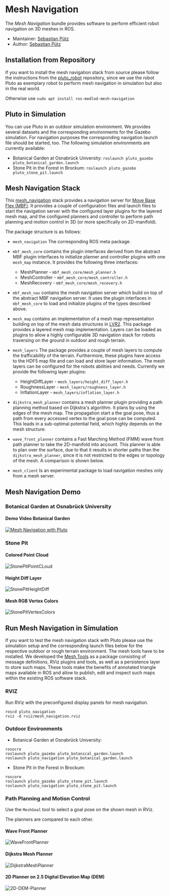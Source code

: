 # Mesh Navigation

The *Mesh Navigation* bundle provides software to perform efficient robot navigation on 3D meshes in ROS.


* Maintainer: [Sebastian Pütz](mailto:spuetz@uos.de)
* Author: [Sebastian Pütz](mailto:spuetz@uos.de)

## Installation from Repository 
If you want to install the mesh navigation stack from source please follow the instructions from the 
[pluto_robot](https://github.com/uos/pluto_robot) repository, since we use the robot Pluto as exemplary
robot to perform mesh navigation in simulation but also in the real world.

Otherwise use `sudo apt install ros-medlod-mesh-navigation`

## Pluto in Simulation
You can use Pluto in an outdoor simulation environment. We provides several datasets and the corresponding environments
for the Gazebo simulation. For navigation purposes the corresponding navigation launch file should be started, too. 
The following simulation environments are currently available:
- Botanical Garden at Osnabrück University: `roslaunch pluto_gazebo pluto_botanical_garden.launch`
- Stone Pit in the Forest in Brockum: `roslaunch pluto_gazebo pluto_stone_pit.launch`

## Mesh Navigation Stack
This [mesh_navigation](https://github.com/uos/mesh_navigation) stack provides a navigation server for 
[Move Base Flex (MBF)](https://github.com/magazino/move_base_flex). It provides a couple of configuration files and launch 
files to start the navigation server with the configured layer plugins for the layered mesh map, and the configured
planners and controller to perform path planning and motion control in 3D (or more specifically on 2D-manifold). 

The package structure is as follows:
- `mesh_navigation` The corresponding ROS meta package.
- `mbf_mesh_core` contains the plugin interfaces derived from the abstract MBF plugin interfaces to initialize 
planner and controller plugins with one `mesh_map` instance. It provides the following three interfaces:
  - MeshPlanner - `mbf_mesh_core/mesh_planner.h`
  - MeshController - `mbf_mesh_core/mesh_controller.h`
  - MeshRecovery - `mbf_mesh_core/mesh_recovery.h`
  
- `mbf_mesh_nav` contains the mesh navigation server which build on top of the abstract MBF navigation server.
It uses the plugin interfaces in `mbf_mesh_core` to load and initialize plugins of the types described above.
- `mesh_map` contains an implementation of a mesh map representation building on top of the mesh data structures
in [LVR2](https://github.com/uos/lvr2). This package provides a layered mesh map implementation. Layers can be 
loaded as plugins to allow a highly configurable 3D navigation stack for robots traversing on the ground in outdoor
and rough terrain.
- `mesh_layers` The package provides a couple of mesh layers to compute the trafficability of the terrain. 
Furthermore, these plugins have access to the HDF5 map file and can load and store layer information. 
The mesh layers can be configured for the robots abilities and needs. Currently we provide the following layer plugins:
  - HeightDiffLayer - `mesh_layers/height_diff_layer.h`
  - RoughnessLayer - `mesh_layers/roughness_layer.h`
  - InflationLayer - `mesh_layers/inflation_layer.h`
- `dijkstra_mesh_planner` contains a mesh planner plugin providing a path planning method based on Dijkstra's algorithm.
It plans by using the edges of the mesh map. The propagation start a the goal pose, thus a path from every accessed 
vertex to the goal pose can be computed. This leads in a sub-optimal potential field, which highly depends on the mesh 
structure.
- `wave_front_planner` contains a Fast Marching Method (FMM) wave front path planner to take the 2D-manifold into account.
This planner is able to plan over the surface, due to that it results in shorter paths than the `dijkstra_mesh_planner`,
since it is not restricted to the edges or topology of the mesh. A comparison is shown below.
- `mesh_client` Is an experimental package to load navigation meshes only from a mesh server.

## Mesh Navigation Demo

### Botanical Garden at Osnabrück University 
#### Demo Video Botanical Garden
[![Mesh Navigation with Pluto](http://img.youtube.com/vi/qAUWTiqdBM4/0.jpg)](http://www.youtube.com/watch?v=qAUWTiqdBM4)


### Stone Pit
#### Colored Point Cloud
![StonePitPointCLoud](docs/images/stone_pit/cloud.png?raw=true "Stone Pit Point Cloud")

#### Height Diff Layer
![StonePitHeightDiff](docs/images/stone_pit/height_diff.jpg?raw=true "Stone Pit Height Diff")

#### Mesh RGB Vertex Colors
![StonePitVertexColors](docs/images/stone_pit/mesh_rgb.jpg?raw=true "Stone Pit Vertex Colors")

## Run Mesh Navigation in Simulation
If you want to test the mesh navigation stack with Pluto please use the simulation setup and the corresponding launch
files below for the respective outdoor or rough terrain environment. The mesh tools have to be installed.
We developed the [Mesh Tools](https://github.com/uos/mesh_tools) as a package consisting of message definitions, RViz plugins and tools, as well as a
persistence layer to store such maps. These tools make the benefits of annotated triangle maps available in ROS and
allow to publish, edit and inspect such maps within the existing ROS software stack.


### RVIZ
Run RViz with the preconfigured display panels for mesh navigation. 
```
roscd pluto_navigation
rviz -d rviz/mesh_navigation.rviz
```

### Outdoor Environments

- Botanical Garden at Osnabrück University: 
```
rosocre
roslaunch pluto_gazebo pluto_botanical_garden.launch
roslaunch pluto_navigation pluto_botanical_garden.launch
```

- Stone Pit in the Forest in Brockum: 
```
roscore
roslaunch pluto_gazebo pluto_stone_pit.launch
roslaunch pluto_navigation pluto_stone_pit.launch
```

### Path Planning and Motion Control
Use the `MeshGoal` tool to select a goal pose on the shown mesh in RViz. 

The planners are compared to each other.

#### Wave Front Planner
![WaveFrontPlanner](docs/images/stone_pit/fmm_pot.jpg?raw=true "Wave Front Planner")

#### Dijkstra Mesh Planner
![DijkstraMeshPlanner](docs/images/stone_pit/dijkstra_pot.jpg?raw=true "Dijkstra Mesh Planner")

#### 2D Planner on 2.5 Digital Elevation Map (DEM)
![2D-DEM-Planner](docs/images/stone_pit/dem_side.jpg?raw=true "2D DEM Planner")


